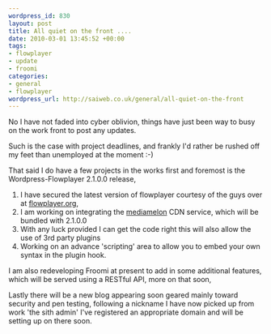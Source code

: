 ```yaml
--- 
wordpress_id: 830
layout: post
title: All quiet on the front ....
date: 2010-03-01 13:45:52 +00:00
tags: 
- flowplayer
- update
- froomi
categories: 
- general
- flowplayer
wordpress_url: http://saiweb.co.uk/general/all-quiet-on-the-front
---
```

No I have not faded into cyber oblivion, things have just been way to busy on the work front to post any updates.

Such is the case with project deadlines, and frankly I'd rather be rushed off my feet than unemployed at the moment :-)

That said I do have a few projects in the works first and foremost is the Wordpress-Flowplayer 2.1.0.0 release,
<ol>
	<li>I have secured the latest version of flowplayer courtesy of the guys over at <a href="http://flowplayer.org">flowplayer.org</a>,</li>
	<li>I am working on integrating the <a href="http://mediamelon.com">mediamelon</a> CDN service, which will be bundled with 2.1.0.0</li>
	<li>With any luck provided I can get the code right this will also allow the use of 3rd party plugins</li>
	<li>Working on an advance 'scripting' area to allow you to embed your own syntax in the plugin hook.</li>
</ol>
I am also redeveloping Froomi at present to add in some additional features, which will be served using a RESTful API, more on that soon,

Lastly there will be a new blog appearing soon geared mainly toward security and pen testing, following a nickname I have now picked up from work 'the sith admin' I've registered an appropriate domain and will be setting up on there soon.
